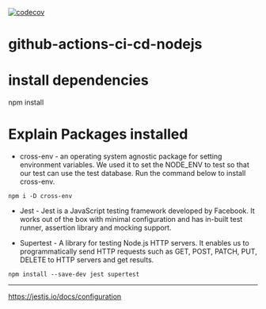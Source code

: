 
[![codecov](https://codecov.io/gh/SarasaGunawardhana/github-actions-ci-cd-nodejs/branch/master/graph/badge.svg?token=H5LANOBRH6)](https://codecov.io/gh/SarasaGunawardhana/github-actions-ci-cd-nodejs)

# github-actions-ci-cd-nodejs

# install dependencies
npm install



# Explain Packages installed

* cross-env - 
an operating system agnostic package for setting environment variables. We used it to set the NODE_ENV to test so that our test can use the test database. Run the command below to install cross-env.

`npm i -D cross-env`

* Jest - 
Jest is a JavaScript testing framework developed by Facebook. It works out of the box with minimal configuration and has in-built test runner, assertion library and mocking support.

* Supertest - 
A library for testing Node.js HTTP servers. It enables us to programmatically send HTTP requests such as GET, POST, PATCH, PUT, DELETE to HTTP servers and get results.

`npm install --save-dev jest supertest`



-----------------------------------------------

https://jestjs.io/docs/configuration
